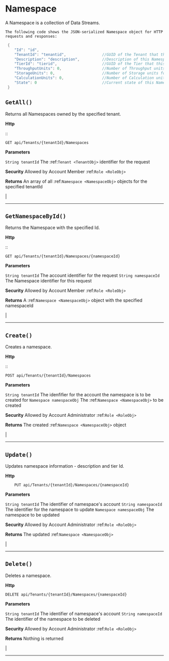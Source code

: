 Namespace
=======================================================

A Namespace is a collection of Data Streams.

	The following code shows the JSON-serialized Namespace object for HTTP requests and responses:

````csharp
 {
	"Id": "id",
	"TenantId": "tenantid",                //GUID of the Tenant that this Namespace corresponds to
	"Description": "description",          //Description of this Namespace.
	"TierId": "tierid",                    //GUID of the Tier that this Namespace is associated with.
	"ThroughputUnits": 0,                  //Number of Throughput units for this Namespace.
	"StorageUnits": 0,                     //Number of Storage units for this Namespace.
	"CalculationUnits": 0,                 //Number of Calculation units for this Namespace.
	"State": 0                             //Current state of this Namespace.
 }
 ````

``GetAll()``
--------------------------------------------------------------------

Returns all Namespaces owned by the specified tenant.

**Http**

::

	GET api/Tenants/{tenantId}/Namespaces

**Parameters**

``String tenantId``
	The :ref:`Tenant <TenantObj>` identifier for the request

**Security**
	Allowed by Account Member :ref:`Role <RoleObj>`

**Returns**
	An array of all :ref:`Namespace <NamespaceObj>` objects for the specified tenantId



|

**********************

``GetNamespaceById()``
--------------------------------------------------------------------

Returns the Namespace with the specified Id.

**Http**

::

	GET api/Tenants/{tenantId}/Namespaces/{namespaceId}

**Parameters**

``String tenantId``
	The account identifier for the request
``String namespaceId``
	The Namespace identifier for this request

**Security**
	Allowed by Account Member :ref:`Role <RoleObj>`

**Returns**
	A :ref:`Namespace <NamespaceObj>` object with the specified namespaceId



|

**********************

``Create()``
--------------------------------------------------------------------

Creates a namespace.

**Http**

::

	POST api/Tenants/{tenantId}/Namespaces

**Parameters**

``String tenantId``
	The idenfifier for the account the namespace is to be created for
``Namespace namespaceObj``
	The :ref:`Namespace <NamespaceObj>` to be created

**Security**
	Allowed by Account Administrator :ref:`Role <RoleObj>`

**Returns**
	The created :ref:`Namespace <NamespaceObj>` object



|

**********************

``Update()``
--------------------------------------------------------------------

Updates namespace information - description and tier Id.

**Http**

````
	PUT api/Tenants/{tenantId}/Namespaces/{namespaceId}
````

**Parameters**

``String tenantId``
	The identifier of namespace's account
``String namespaceId``
	The identifier for the namespace to update
``Namespace namespaceObj``
	The namespace to be updated

**Security**
	Allowed by Account Administrator :ref:`Role <RoleObj>`

**Returns**
	The updated :ref:`Namespace <NamespaceObj>`



|

**********************

``Delete()``
--------------------------------------------------------------------

Deletes a namespace.

**Http**

````	
DELETE api/Tenants/{tenantId}/Namespaces/{namespaceId}
````

**Parameters**

`String tenantId`
	The identifier of namespace's account
``String namespaceId``
	The identifier of the namespace to be deleted

**Security**
	Allowed by Account Administrator :ref:`Role <RoleObj>`

**Returns**
	Nothing is returned



|

**********************


